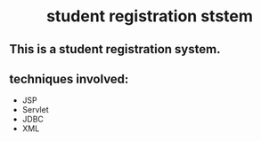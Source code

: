 # <center>student registration ststem</center>
## This is a student registration system.
## techniques involved:
* JSP
* Servlet
* JDBC
* XML

